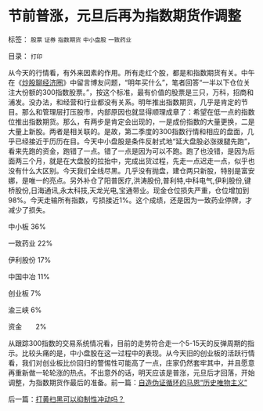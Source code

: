 # 节前普涨，元旦后再为指数期货作调整

标签： `股票` `证券` `指数期货` `中小盘股` `一致药业` 

目录： `打印`

从今天的行情看，有外来因素的作用。所有走红个股，都是和指数期货有关。中午在《[炒股聊经济圈](http://sanstock.q.sohu.com/)》中留言博友问题，“明年买什么”，笔者回答“一半以下仓位关注大份额的300指数股票。”，按这个标准，最有价值的股票是三只，万科，招商和浦发。没办法，和经营和行业都没有关系。明年推出指数期货，几乎是肯定的节目。那么和管理层打压股市，内部原因也就显得顺理成章了：希望在低一点的指数位推出指数期货。那么，有两步是肯定会出现的，一是成份指数的大量更换，二是大量上新股。两者是相关联的。是故，第二季度的300指数行情和相应的盘面，几乎已经接近于历历在目。今天中小盘股是条件反射式地“延大盘股必涨拨腿先跑”，看来先跑的资金，跑错了一点。错了一点是因为可以不跑。跑了也没错，是因为后面两三个月，就是在大盘股的拉抬中，完成出货过程，先走一点迟走一点，似乎也没有什么大区别。今天我们全线尽黑。几乎没有抛盘，建仓两只新股，特别是富安娜，是唯一的亮点。另外补仓了阳普医疗,洪涛股份,普利特,中科电气,伊利股份,键桥股份,日海通讯,永太科技,天龙光电,宝通带业。现金仓位损失严重，仓位增加到98%。今天走输所有指数，亏损接近1%。这个成绩，还是因为一致药业停牌，才减少了损失。

中小板 36%

一致药业 22%

伊利股份 17%

中国中冶 11%

创业板 7%

渝三峡 6%

资金　　2%

从跟踪300指数的交易系统情况看，目前的走势符合走一个5-15天的反弹周期的指示。比较头痛的是，中小盘股在这一过程中的表现。从今天旧的创业板的活跃行情看，我们对创业板比价回归的警惕性可能高了一点，庄家仍然套牢其中，并且愿意再重新做一轮轮涨的热点。不出意外的话，明天应该是普涨，元旦后才回落，开始调整，为指数期货作最后的准备。前一篇：[自造伪证循环的马恩“历史唯物主义”](../../../2009/12/30/自造伪证循环的马恩“历史唯物主义”.md)

后一篇：[打黄扫黑可以抑制性冲动吗？](../../../2009/12/30/打黄扫黑可以抑制性冲动吗？.md)